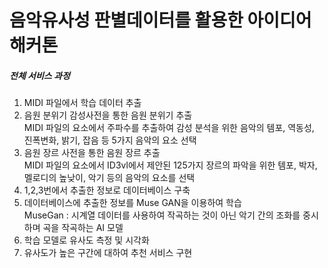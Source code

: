 <html>
  <head>
  </head>
  <body>
    <h1>음악유사성 판별데이터를 활용한 아이디어 해커톤</h1>
    <h5>전체 서비스 과정</h5>
    <ol>
      <li>MIDI 파일에서 학습 데이터 추출</li>
      <li>음원 분위기 감성사전을 통한 음원 분위기 추출
        <br>MIDI 파일의 요소에서 주파수를 추출하여 감성 분석을 위한 음악의 템포, 역동성, 진폭변화, 
  밝기, 잡음 등 5가지 음악의 요소 선택
      </li>
      <li>음원 장르 사전을 통한 음원 장르 추출
        <br>MIDI 파일의 요소에서 ID3vl에서 제안된 125가지 장르의 파악을 위한 템포, 박자, 멜로디의 
  높낮이, 악기 등의 음악의 요소를 선택
      </li>
      <li>1,2,3번에서 추출한 정보로 데이터베이스 구축</li>
      <li>데이터베이스에 추출한 정보를 Muse GAN을 이용하여 학습
        <br>MuseGan : 시계열 데이터를 사용하여 작곡하는 것이 아닌 악기 간의 조화를 중시하며 곡을 작곡하는 AI 모델
      </li>
      <li>학습 모델로 유사도 측정 및 시각화 </li>
      <li>유사도가 높은 구간에 대하여 추천 서비스 구현</li>
    </ol>
  </body>
</html>
